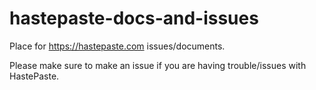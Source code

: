 # hastepaste-docs-and-issues
Place for https://hastepaste.com issues/documents.

Please make sure to make an issue if you are having trouble/issues with HastePaste.
